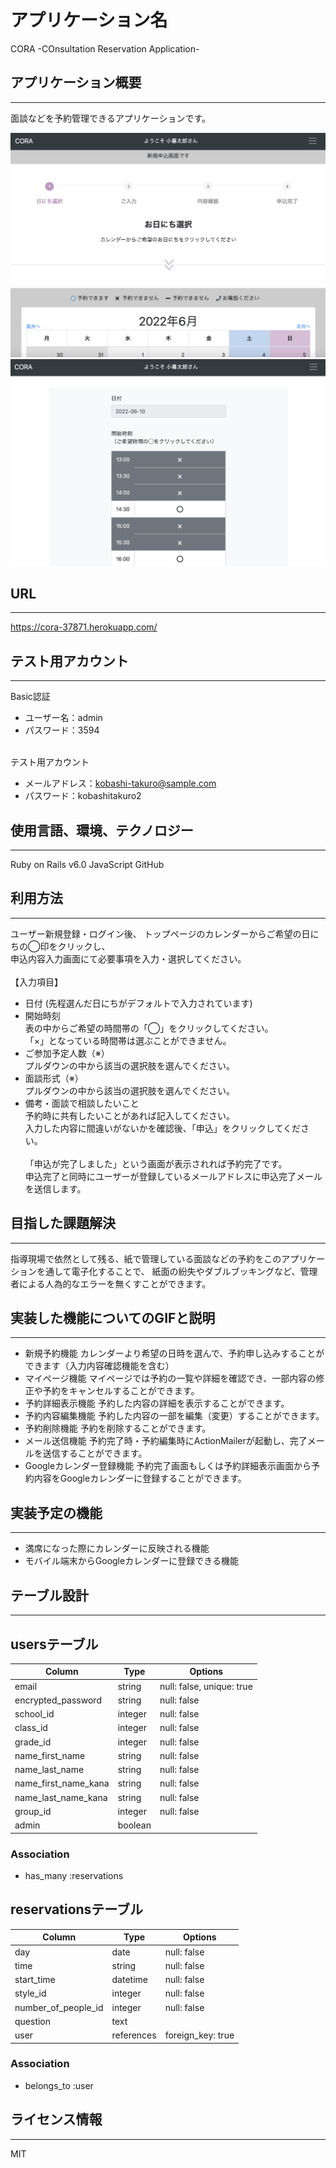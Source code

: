 # アプリケーション名
CORA -COnsultation Reservation Application-

## アプリケーション概要
---
面談などを予約管理できるアプリケーションです。

![トップ画面](app/assets/images/cora_top.png)
![新規予約画面](app/assets/images/cora_newreservation.png)

## URL
---
https://cora-37871.herokuapp.com/

## テスト用アカウント
---
Basic認証
- ユーザー名：admin
- パスワード：3594

<br>
テスト用アカウント

- メールアドレス：kobashi-takuro@sample.com
- パスワード：kobashitakuro2
  
## 使用言語、環境、テクノロジー
---
Ruby on Rails v6.0
JavaScript
GitHub
  
## 利用方法
---
 ユーザー新規登録・ログイン後、  トップページのカレンダーからご希望の日にちの◯印をクリックし、<br>申込内容入力画面にて必要事項を入力・選択してください。
<br><br>
【入力項目】
- 日付 (先程選んだ日にちがデフォルトで入力されています)
- 開始時刻<br>
    表の中からご希望の時間帯の「◯」をクリックしてください。
    <br>「×」となっている時間帯は選ぶことができません。
- ご参加予定人数（※）
    <br>プルダウンの中から該当の選択肢を選んでください。
- 面談形式（※）
    <br>プルダウンの中から該当の選択肢を選んでください。
- 備考・面談で相談したいこと
    <br>予約時に共有したいことがあれば記入してください。
  <br>
  入力した内容に間違いがないかを確認後、「申込」をクリックしてください。
  <br>
  <br>「申込が完了しました」という画面が表示されれば予約完了です。
  <br>申込完了と同時にユーザーが登録しているメールアドレスに申込完了メールを送信します。


## 目指した課題解決
---
  指導現場で依然として残る、紙で管理している面談などの予約をこのアプリケーションを通して電子化することで、  紙面の紛失やダブルブッキングなど、管理者による人為的なエラーを無くすことができます。

## 実装した機能についてのGIFと説明
---
- 新規予約機能
カレンダーより希望の日時を選んで、予約申し込みすることができます（入力内容確認機能を含む）
- マイページ機能
マイページでは予約の一覧や詳細を確認でき、一部内容の修正や予約をキャンセルすることができます。
- 予約詳細表示機能
予約した内容の詳細を表示することができます。
- 予約内容編集機能
予約した内容の一部を編集（変更）することができます。
- 予約削除機能
予約を削除することができます。
- メール送信機能
予約完了時・予約編集時にActionMailerが起動し、完了メールを送信することができます。
- Googleカレンダー登録機能
予約完了画面もしくは予約詳細表示画面から予約内容をGoogleカレンダーに登録することができます。

## 実装予定の機能
---
- 満席になった際にカレンダーに反映される機能
- モバイル端末からGoogleカレンダーに登録できる機能

## テーブル設計
---
## usersテーブル

| Column                | Type       | Options                        |
| --------------------- | ---------- | ------------------------------ |
| email                 | string     | null: false, unique: true      | 
| encrypted_password    | string     | null: false                    |
| school_id             | integer    | null: false                    |
| class_id              | integer    | null: false                    |
| grade_id              | integer    | null: false                    |
| name_first_name       | string     | null: false                    |
| name_last_name        | string     | null: false                    |
| name_first_name_kana  | string     | null: false                    |
| name_last_name_kana   | string     | null: false                    |
| group_id              | integer    | null: false                    |
| admin                 | boolean    |                                |


### Association
- has_many :reservations

## reservationsテーブル

| Column                 | Type       | Options                        |
| ---------------------- | ---------- | ------------------------------ |
| day                    | date       | null: false                    | 
| time                   | string     | null: false                    |
| start_time             | datetime   | null: false                    |
| style_id               | integer    | null: false                    |
| number_of_people_id    | integer    | null: false                    |
| question               | text       |                                |
| user                   | references | foreign_key: true              |

### Association
- belongs_to :user

## ライセンス情報
---
MIT
